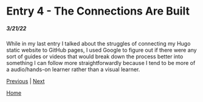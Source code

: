 # Entry 4 - The Connections Are Built
##### 3/21/22

While in my last entry I talked about the struggles of connecting my Hugo static website to GitHub pages, I used Google to figure out if there were any sort of guides or videos that would break down the process better into something I can follow more straightforwardly because I tend to be more of a audio/hands-on learner rather than a visual learner.  

[Previous](entry03.md) | [Next](entry05.md)

[Home](../README.md)
